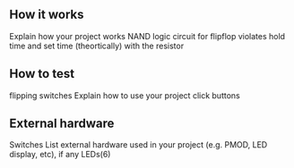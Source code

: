 <!---

This file is used to generate your project datasheet. Please fill in the information below and delete any unused
sections.

You can also include images in this folder and reference them in the markdown. Each image must be less than
512 kb in size, and the combined size of all images must be less than 1 MB.
-->

## How it works

Explain how your project works
NAND logic circuit for flipflop violates hold time and set time (theortically) with the resistor
## How to test
flipping switches
Explain how to use your project
click buttons
## External hardware
Switches
List external hardware used in your project (e.g. PMOD, LED display, etc), if any
LEDs(6)
